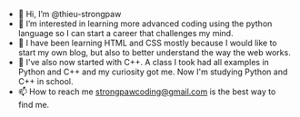 - 👋 Hi, I’m @thieu-strongpaw
- 👀 I’m interested in learning more advanced coding using the python language so I can start a career that challenges my mind.
- 🌱 I have been learning HTML and CSS mostly because I would like to start my own blog, but also to better understand the way the web works. 
- 🌱 I've also now started with C++. A class I took had all examples in Python and C++ and my curiosity got me. Now I'm studying Python and C++ in school.
- 📫 How to reach me strongpawcoding@gmail.com is the best way to find me.



<!---
thieu-strongpaw/thieu-strongpaw is a ✨ special ✨ repository because its `README.md` (this file) appears on your GitHub profile.
You can click the Preview link to take a look at your changes.
--->
